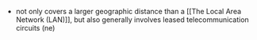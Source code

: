 - not only covers a larger geographic distance than a [[The Local Area Network (LAN)]], but also generally involves leased telecommunication circuits (ne)